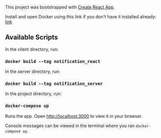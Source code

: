 This project was bootstrapped with [Create React App](https://github.com/facebook/create-react-app).

Install and open Docker using this link if you don't have it installed already: [link](https://docs.docker.com/get-docker/)
## Available Scripts

In the client directory, run:
### `docker build --tag notification_react`

In the server directory, run:
### `docker build --tag notification_server`

In the project directory, run:

### `docker-compose up`
Runs the app.
Open [http://localhost:3000](http://localhost:3000) to view it in your browser.

Console messages can be viewed in the terminal where you ran `docker-compose up`.

